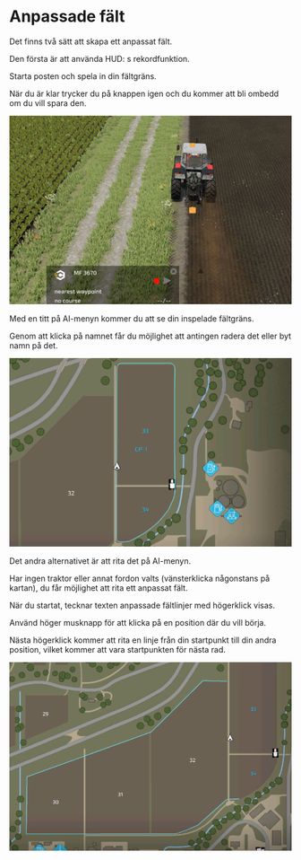 # Anpassade fält

  
  
Det finns två sätt att skapa ett anpassat fält.  
  
Den första är att använda HUD: s rekordfunktion.  
  
Starta posten och spela in din fältgräns.  
  
När du är klar trycker du på knappen igen och du kommer att bli ombedd om du vill spara den.

![Image](../assets/images/recordcustomhelp_0_0_765_510.png)

  
  
Med en titt på AI-menyn kommer du att se din inspelade fältgräns.  
  
Genom att klicka på namnet får du möjlighet att antingen radera det eller byt namn på det.

![Image](../assets/images/donecustomhelp_0_0_765_510.png)

  
  
Det andra alternativet är att rita det på AI-menyn.  
  
Har ingen traktor eller annat fordon valts (vänsterklicka någonstans på kartan), du får möjlighet att rita ett anpassat fält.  
  
När du startat, tecknar texten anpassade fältlinjer med högerklick visas.  
  
Använd höger musknapp för att klicka på en position där du vill börja.  
  
Nästa högerklick kommer att rita en linje från din startpunkt till din andra position, vilket kommer att vara startpunkten för nästa rad.  
  


![Image](../assets/images/drawcustomhelp_0_0_765_510.png)

